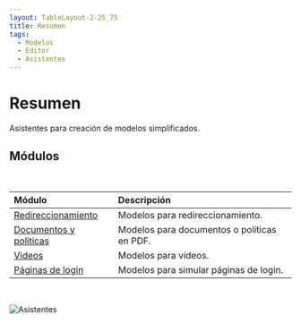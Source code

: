 ```yaml
---
layout: TableLayout-2-25_75
title: Resumen
tags:
  - Modelos
  - Editor
  - Asistentes
---
```


# Resumen

Asistentes para creación de modelos simplificados.

## Módulos

<br>

| Módulo                               | Descripción                                 |
| :----------------------------------- | :------------------------------------------ |
| [Redireccionamiento](redirection/)   | Modelos para redireccionamiento.            |
| [Documentos y políticas](documents/) | Modelos para documentos o políticas en PDF. |
| [Videos](videos/)                    | Modelos para vídeos.                        |
| [Páginas de login](login/)           | Modelos para simular páginas de login.      |

<br>

![Asistentes](https://cdn.phishx.io/phishx-docs/images/phishx_templates_actions_02.webp)
